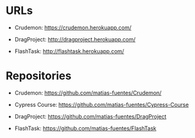 # URLs

- Crudemon: https://crudemon.herokuapp.com/

- DragProject: http://dragproject.herokuapp.com/

- FlashTask: http://flashtask.herokuapp.com/

# Repositories

- Crudemon: https://github.com/matias-fuentes/Crudemon/

- Cypress Course: https://github.com/matias-fuentes/Cypress-Course

- DragProject: https://github.com/matias-fuentes/DragProject

- FlashTask: https://github.com/matias-fuentes/FlashTask
